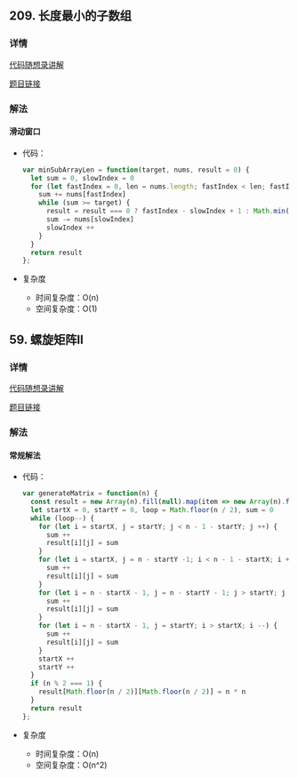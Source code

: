 ## 209. 长度最小的子数组

### 详情

[代码随想录讲解](https://programmercarl.com/0209.%E9%95%BF%E5%BA%A6%E6%9C%80%E5%B0%8F%E7%9A%84%E5%AD%90%E6%95%B0%E7%BB%84.html)

[题目链接](https://leetcode.cn/problems/minimum-size-subarray-sum/description/)

### 解法

#### 滑动窗口

- 代码：

  ```js
  var minSubArrayLen = function(target, nums, result = 0) {
    let sum = 0, slowIndex = 0
    for (let fastIndex = 0, len = nums.length; fastIndex < len; fastIndex++) {
      sum += nums[fastIndex]
      while (sum >= target) {
        result = result === 0 ? fastIndex - slowIndex + 1 : Math.min(result, fastIndex - slowIndex + 1)
        sum -= nums[slowIndex]
        slowIndex ++
      }
    }
    return result
  };
  ```

- 复杂度

  - 时间复杂度：O(n)
  - 空间复杂度：O(1)


## 59. 螺旋矩阵II

### 详情

[代码随想录讲解](https://programmercarl.com/0059.%E8%9E%BA%E6%97%8B%E7%9F%A9%E9%98%B5II.html#%E7%AE%97%E6%B3%95%E5%85%AC%E5%BC%80%E8%AF%BE)

[题目链接](https://leetcode.cn/problems/spiral-matrix-ii/description/)

### 解法

#### 常规解法

- 代码：

  ```js
  var generateMatrix = function(n) {
    const result = new Array(n).fill(null).map(item => new Array(n).fill(null))
    let startX = 0, startY = 0, loop = Math.floor(n / 2), sum = 0
    while (loop--) {
      for (let i = startX, j = startY; j < n - 1 - startY; j ++) {
        sum ++
        result[i][j] = sum
      }
      for (let i = startX, j = n - startY -1; i < n - 1 - startX; i ++) {
        sum ++
        result[i][j] = sum
      }
      for (let i = n - startX - 1, j = n - startY - 1; j > startY; j --) {
        sum ++
        result[i][j] = sum
      }
      for (let i = n - startX - 1, j = startY; i > startX; i --) {
        sum ++
        result[i][j] = sum
      }
      startX ++
      startY ++
    }
    if (n % 2 === 1) {
      result[Math.floor(n / 2)][Math.floor(n / 2)] = n * n
    }
    return result
  };
  ```

- 复杂度

  - 时间复杂度：O(n)
  - 空间复杂度：O(n^2)
